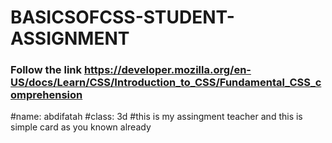 # BASICSOFCSS-STUDENT-ASSIGNMENT

### Follow the link https://developer.mozilla.org/en-US/docs/Learn/CSS/Introduction_to_CSS/Fundamental_CSS_comprehension

#name: abdifatah
#class: 3d
#this is my assingment teacher and this is simple card as you known already
